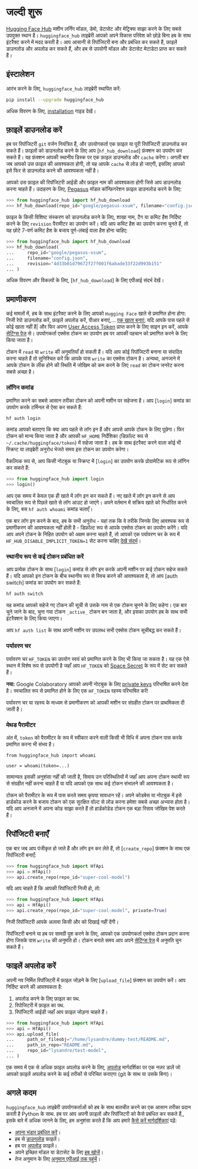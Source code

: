 <!--⚠️ Note that this file is in Markdown but contains specific syntax for our doc-builder (similar to MDX) that may not be
rendered properly in your Markdown viewer.
-->

# जल्दी शुरू

[Hugging Face Hub](https://huggingface.co/) मशीन लर्निंग मॉडल, डेमो, डेटासेट और मेट्रिक्स साझा करने के लिए सबसे उपयुक्त स्थान है।
`huggingface_hub` लाइब्रेरी आपको अपने विकास परिवेश को छोड़े बिना हब के साथ इंटरैक्ट करने में मदद करती है।
आप आसानी से रिपॉजिटरी बना और प्रबंधित कर सकते हैं, फ़ाइलें डाउनलोड और अपलोड कर सकते हैं, और हब से उपयोगी मॉडल और डेटासेट मेटाडेटा प्राप्त कर सकते हैं।

## इंस्टालेशन

आरंभ करने के लिए, `huggingface_hub` लाइब्रेरी स्थापित करें:

```bash
pip install --upgrade huggingface_hub
```

अधिक विवरण के लिए, [installation](इंस्टॉलेशन) गाइड देखें।

## फ़ाइलें डाउनलोड करें

हब पर रिपॉजिटरी `git` वर्जन नियंत्रित हैं, और उपयोगकर्ता एक फ़ाइल या पूरी रिपॉजिटरी डाउनलोड कर सकते हैं।
फ़ाइलों को डाउनलोड करने के लिए आप [`hf_hub_download`] फ़ंक्शन का उपयोग कर सकते हैं।
यह फ़ंक्शन आपकी स्थानीय डिस्क पर एक फ़ाइल डाउनलोड और `cache` करेगा। अगली बार जब आपको उस फ़ाइल की आवश्यकता होगी,
तो यह आपके `cache` से लोड हो जाएगी, इसलिए आपको इसे फिर से डाउनलोड करने की आवश्यकता नहीं है।

आपको उस फ़ाइल की रिपॉजिटरी आईडी और फ़ाइल नाम की आवश्यकता होगी जिसे आप डाउनलोड करना चाहते हैं।
उदाहरण के लिए, [Pegasus](https://huggingface.co/google/pegasus-xsum) मॉडल कॉन्फ़िगरेशन फ़ाइल डाउनलोड करने के लिए:

```py
>>> from huggingface_hub import hf_hub_download
>>> hf_hub_download(repo_id="google/pegasus-xsum", filename="config.json")
```

फ़ाइल के किसी विशिष्ट संस्करण को डाउनलोड करने के लिए, शाखा नाम, टैग या कमिट हैश निर्दिष्ट करने के लिए `revision` पैरामीटर का उपयोग करें।
यदि आप कमिट हैश का उपयोग करना चुनते हैं, तो यह छोटे 7-वर्ण कमिट हैश के बजाय पूर्ण-लंबाई वाला हैश होना चाहिए:

```py
>>> from huggingface_hub import hf_hub_download
>>> hf_hub_download(
...     repo_id="google/pegasus-xsum",
...     filename="config.json",
...     revision="4d33b01d79672f27f001f6abade33f22d993b151"
... )
```

अधिक विवरण और विकल्पों के लिए, [`hf_hub_download`] के लिए एपीआई संदर्भ देखें।

## प्रमाणीकरण

कई मामलों में, हब के साथ इंटरैक्ट करने के लिए आपको `Hugging Face` खाते से प्रमाणित होना होगा:
निजी रेपो डाउनलोड करें, फ़ाइलें अपलोड करें, पीआर बनाएं,...
[एक खाता बनाएं](https://huggingface.co/join), यदि आपके पास पहले से कोई खाता नहीं है| और फिर अपना [User Access Token](https://huggingface.co/docs/hub/security-tokens) प्राप्त करने के लिए साइन इन करें, आपके [सेटिंग्स पेज](https://huggingface.co/settings/tokens) से। उपयोगकर्ता एक्सेस टोकन का उपयोग हब पर आपकी पहचान को प्रमाणित करने के लिए किया जाता है।

<Tip>

टोकन में `read` या `write` की अनुमतियाँ हो सकती हैं। यदि आप कोई रिपॉजिटरी बनाना या संपादित करना चाहते हैं तो सुनिश्चित करें कि आपके पास `write` का एक्सेस टोकन है। अन्यथा, अनजाने में आपके टोकन के लीक होने की स्थिति में जोखिम को कम करने के लिए `read` का टोकन जनरेट करना सबसे अच्छा है।

</Tip>

### लॉगिन कमांड

प्रमाणित करने का सबसे आसान तरीका टोकन को अपनी मशीन पर सहेजना है।
आप [`login`] कमांड का उपयोग करके टर्मिनल से ऐसा कर सकते हैं:

```bash
hf auth login
```

कमांड आपको बताएगा कि क्या आप पहले से लॉग इन हैं और आपसे आपके टोकन के लिए पूछेगा। फिर टोकन को मान्य किया जाता है और आपकी `HF_HOME` निर्देशिका (डिफ़ॉल्ट रूप से `~/.cache/huggingface/token`) में सहेजा जाता है। 
हब के साथ इंटरैक्ट करने वाला कोई भी स्क्रिप्ट या लाइब्रेरी अनुरोध भेजते समय इस टोकन का उपयोग करेगा।

वैकल्पिक रूप से, आप किसी नोटबुक या स्क्रिप्ट में [`login`] का उपयोग करके प्रोग्रामेटिक रूप से लॉगिन कर सकते हैं:

```py
>>> from huggingface_hub import login
>>> login()
```

आप एक समय में केवल एक ही खाते में लॉग इन कर सकते हैं। नए खाते में लॉग इन करने से आप स्वचालित रूप से पिछले खाते से लॉग आउट हो जाएंगे।
अपने वर्तमान में सक्रिय खाते को निर्धारित करने के लिए, बस `hf auth whoami` कमांड चलाएँ।

<Tip warning={true}>

एक बार लॉग इन करने के बाद, हब के सभी अनुरोध - यहां तक ​​कि वे तरीके जिनके लिए आवश्यक रूप से प्रमाणीकरण की आवश्यकता नहीं होती है - डिफ़ॉल्ट रूप से आपके एक्सेस टोकन का उपयोग करेंगे। यदि आप अपने टोकन के निहित उपयोग को अक्षम करना चाहते हैं, तो आपको एक पर्यावरण चर के रूप में `HF_HUB_DISABLE_IMPLICIT_TOKEN=1` सेट करना चाहिए [देखें संदर्भ](../package_reference/environment_variables#hfhubdisableimplicittoken)।

</Tip>

### स्थानीय रूप से कई टोकन प्रबंधित करें

आप प्रत्येक टोकन के साथ [`login`] कमांड से लॉग इन करके अपनी मशीन पर कई टोकन सहेज सकते हैं। यदि आपको इन टोकन के बीच स्थानीय रूप से स्विच करने की आवश्यकता है, तो आप [auth switch] कमांड का उपयोग कर सकते हैं:

```bash
hf auth switch
```

यह कमांड आपको सहेजे गए टोकन की सूची से उसके नाम से एक टोकन चुनने के लिए कहेगा। एक बार चुने जाने के बाद, चुना गया टोकन `_active_` टोकन बन जाता है, और इसका उपयोग हब के साथ सभी इंटरैक्शन के लिए किया जाएगा।

आप `hf auth list` के साथ अपनी मशीन पर उपलब्ध सभी एक्सेस टोकन सूचीबद्ध कर सकते हैं।

### पर्यावरण चर

पर्यावरण चर `HF_TOKEN` का उपयोग स्वयं को प्रमाणित करने के लिए भी किया जा सकता है। यह एक ऐसे स्थान में विशेष रूप से उपयोगी है जहाँ आप `HF_TOKEN` को [Space Secret](https://huggingface.co/docs/hub/spaces-overview#managing-secrets) के रूप में सेट कर सकते हैं।

<Tip>

**नया:** Google Colaboratory आपको अपनी नोटबुक के लिए [private keys](https://twitter.com/GoogleColab/status/1719798406195867814) परिभाषित करने देता है। स्वचालित रूप से प्रमाणित होने के लिए एक `HF_TOKEN` रहस्य परिभाषित करें!

</Tip>

पर्यावरण चर या रहस्य के माध्यम से प्रमाणीकरण को आपकी मशीन पर संग्रहीत टोकन पर प्राथमिकता दी जाती है।

### मेथड पैरामीटर

अंत में, `token` को पैरामीटर के रूप में स्वीकार करने वाली किसी भी विधि में अपना टोकन पास करके प्रमाणित करना भी संभव है।

```
from huggingface_hub import whoami

user = whoami(token=...)
```
सामान्यतः इसकी अनुशंसा नहीं की जाती है, सिवाय उन परिस्थितियों में जहाँ आप अपना टोकन स्थायी रूप से संग्रहीत नहीं करना चाहते हैं या यदि आपको एक साथ कई टोकन संभालने की आवश्यकता है।

<Tip warning={true}>

टोकन को पैरामीटर के रूप में पास करते समय कृपया सावधान रहें। अपने कोडबेस या नोटबुक में इसे हार्डकोड करने के बजाय टोकन को एक सुरक्षित वॉल्ट से लोड करना हमेशा सबसे अच्छा अभ्यास होता है। यदि आप अनजाने में अपना कोड साझा करते हैं तो हार्डकोडेड टोकन एक बड़ा रिसाव जोखिम पेश करते हैं।

</Tip>

## रिपॉजिटरी बनाएँ

एक बार जब आप पंजीकृत हो जाते हैं और लॉग इन कर लेते हैं, तो [`create_repo`]
फ़ंक्शन के साथ एक रिपॉजिटरी बनाएँ:

```py
>>> from huggingface_hub import HfApi
>>> api = HfApi()
>>> api.create_repo(repo_id="super-cool-model")
```

यदि आप चाहते हैं कि आपकी रिपॉजिटरी निजी हो, तो:

```py
>>> from huggingface_hub import HfApi
>>> api = HfApi()
>>> api.create_repo(repo_id="super-cool-model", private=True)
```

निजी रिपॉजिटरी आपके अलावा किसी और को दिखाई नहीं देंगी।

<Tip>

रिपॉजिटरी बनाने या हब पर सामग्री पुश करने के लिए, आपको एक उपयोगकर्ता एक्सेस
टोकन प्रदान करना होगा जिसके पास `write` की अनुमति हो।
टोकन बनाते समय आप अपने [सेटिंग्स पेज](https://huggingface.co/settings/tokens) में अनुमति चुन सकते हैं।

</Tip>

## फाइलें अपलोड करें

अपनी नव निर्मित रिपॉजिटरी में फ़ाइल जोड़ने के लिए [`upload_file`] फ़ंक्शन का उपयोग करें। आप
निर्दिष्ट करने की आवश्यकता है:

1. अपलोड करने के लिए फ़ाइल का पथ.
2. रिपोजिटरी में फ़ाइल का पथ.
3. रिपॉजिटरी आईडी जहाँ आप फ़ाइल जोड़ना चाहते हैं।

```py
>>> from huggingface_hub import HfApi
>>> api = HfApi()
>>> api.upload_file(
...     path_or_fileobj="/home/lysandre/dummy-test/README.md",
...     path_in_repo="README.md",
...     repo_id="lysandre/test-model",
... )
```

एक समय में एक से अधिक फ़ाइल अपलोड करने के लिए, [अपलोड](./guides/upload) मार्गदर्शिका पर एक नज़र डालें
जो आपको फ़ाइलें अपलोड करने के कई तरीकों से परिचित कराएगा (git के साथ या उसके बिना)।

## अगले कदम

`huggingface_hub` लाइब्रेरी उपयोगकर्ताओं को हब के साथ बातचीत करने का एक आसान तरीका प्रदान करती है
Python के साथ. हब पर आप अपनी फ़ाइलों और रिपॉजिटरी को कैसे प्रबंधित कर सकते हैं,,
इसके बारे में अधिक जानने के लिए, हम अनुशंसा करते हैं कि आप हमारे [कैसे करें मार्गदर्शिकाएं](./guides/अवलोकन) पढ़ें:

- [अपना भंडार प्रबंधित करें](./guides/repository)।
- हब से [डाउनलोड](./guides/download) फ़ाइलें।
- हब पर [अपलोड](./guides/upload) फ़ाइलें।
- अपने इच्छित मॉडल या डेटासेट के लिए [हब खोजें](./guides/search)।
- तेज अनुमान के लिए [अनुमान एपीआई तक पहुंचें](./guides/अनुमान)।
